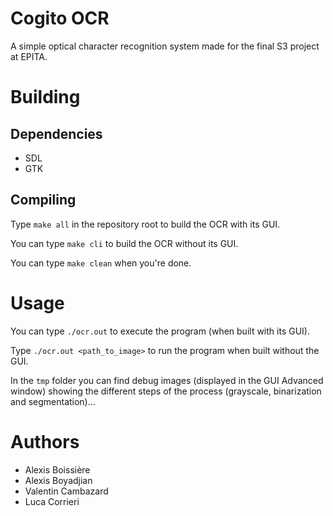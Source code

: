 # Cogito OCR

A simple optical character recognition system made for the final S3 project at EPITA.

# Building

## Dependencies

- SDL
- GTK

## Compiling

Type `make all` in the repository root to build the OCR with its GUI.

You can type `make cli` to build the OCR without its GUI.

You can type `make clean` when you're done.

# Usage

You can type `./ocr.out` to execute the program (when built with its GUI).

Type `./ocr.out <path_to_image>` to run the program when built without the GUI.

In the `tmp` folder you can find debug images (displayed in the GUI Advanced
window) showing the different steps of the process (grayscale, binarization and
segmentation)...

# Authors
- Alexis Boissière
- Alexis Boyadjian
- Valentin Cambazard
- Luca Corrieri
